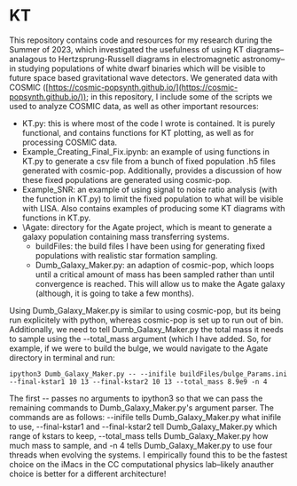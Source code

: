 # KT
This repository contains code and resources for my research during the Summer of 2023, which investigated the usefulness of using KT diagrams–analagous to Hertzsprung-Russell diagrams in electromagnetic astronomy–in studying populations of white dwarf binaries which will be visible to future space based gravitational wave detectors. We generated data with COSMIC ([https://cosmic-popsynth.github.io/](https://cosmic-popsynth.github.io/)); in this repository, I include some of the scripts we used to analyze COSMIC data, as well as other important resources:

* KT.py: this is where most of the code I wrote is contained. It is purely functional, and contains functions for KT plotting, as well as for processing COSMIC data.
* Example_Creating_Final_Fix.ipynb: an example of using functions in KT.py to generate a csv file from a bunch of fixed population .h5 files generated with cosmic-pop. Additionally, provides a discussion of how these fixed populations are generated using cosmic-pop.
* Example_SNR: an example of using signal to noise ratio analysis (with the function in KT.py) to limit the fixed population to what will be visible with LISA. Also contains examples of producing some KT diagrams with functions in KT.py. 
* \Agate: directory for the Agate project, which is meant to generate a galaxy population containing mass transferring systems.
  * buildFiles: the build files I have been using for generating fixed populations with realistic star formation sampling. 
  * Dumb_Galaxy_Maker.py: an adaption of cosmic-pop, which loops until a critical amount of mass has been sampled rather than until convergence is reached. This will allow us to make the Agate galaxy (although, it is going to take a few months).

Using Dumb_Galaxy_Maker.py is similar to using cosmic-pop, but its being run explicitely with python, whereas cosmic-pop is set up to run out of bin. Additionally, we need to tell Dumb_Galaxy_Maker.py the total mass it needs to sample using the --total_mass argument (which I have added. So, for example, if we were to build the bulge, we would navigate to the Agate directory in terminal and run:

```
ipython3 Dumb_Galaxy_Maker.py -- --inifile buildFiles/bulge_Params.ini --final-kstar1 10 13 --final-kstar2 10 13 --total_mass 8.9e9 -n 4
```

The first -- passes no arguments to ipython3 so that we can pass the remaining commands to Dumb_Galaxy_Maker.py's argument parser. The commands are as follows: --inifile tells Dumb_Galaxy_Maker.py what inifile to use, --final-kstar1 and --final-kstar2 tell Dumb_Galaxy_Maker.py which range of kstars to keep, --total_mass tells Dumb_Galaxy_Maker.py how much mass to sample, and -n 4 tells Dumb_Galaxy_Maker.py to use four threads when evolving the systems. I empirically found this to be the fastest choice on the iMacs in the CC computational physics lab–likely anauther choice is better for a different architecture!
